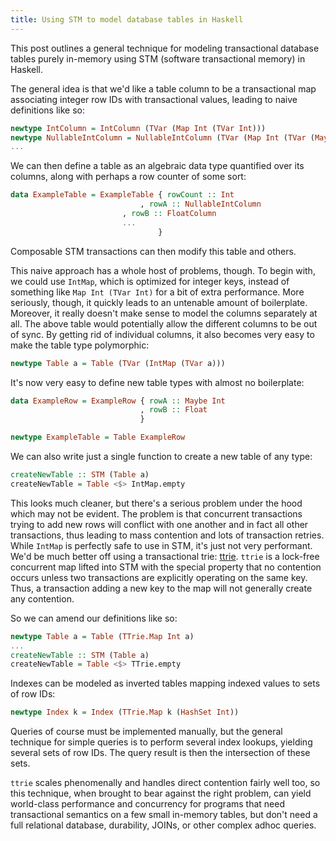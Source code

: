 ```yaml
---
title: Using STM to model database tables in Haskell
---
```


This post outlines a general technique for modeling transactional database tables purely in-memory using STM (software transactional memory) in Haskell.

The general idea is that we'd like a table column to be a transactional map associating integer row IDs with transactional values, leading to naive definitions like so:

```haskell
newtype IntColumn = IntColumn (TVar (Map Int (TVar Int)))
newtype NullableIntColumn = NullableIntColumn (TVar (Map Int (TVar (Maybe Int))))
...
```
We can then define a table as an algebraic data type quantified over its columns, along with perhaps a row counter of some sort:

```haskell
data ExampleTable = ExampleTable { rowCount :: Int
	                         , rowA :: NullableIntColumn
		                 , rowB :: FloatColumn
		                 ...
                                 }

```

Composable STM transactions can then modify this table and others. 

This naive approach has a whole host of problems, though. To begin with, we could use ```IntMap```, which is optimized for integer keys, instead of something like ```Map Int (TVar Int)``` for a bit of extra performance. More seriously, though, it quickly leads to an untenable amount of boilerplate. Moreover, it really doesn't make sense to model the columns separately at all. The above table would potentially allow the different columns to be out of sync. By getting rid of individual columns, it also becomes very easy to make the table type polymorphic:

```haskell
newtype Table a = Table (TVar (IntMap (TVar a)))
```

It's now very easy to define new table types with almost no boilerplate:

```haskell
data ExampleRow = ExampleRow { rowA :: Maybe Int
                             , rowB :: Float
                             }

newtype ExampleTable = Table ExampleRow
```

We can also write just a single function to create a new table of any type:

```haskell
createNewTable :: STM (Table a)
createNewTable = Table <$> IntMap.empty
```

This looks much cleaner, but there's a serious problem under the hood which may not be evident. The problem is that concurrent transactions trying to add new rows will conflict with one another and in fact all other transactions, thus leading to mass contention and lots of transaction retries. While ```IntMap``` is perfectly safe to use in STM, it's just not very performant. We'd be much better off using a transactional trie: [ttrie](https://hackage.haskell.org/package/ttrie). ```ttrie``` is a lock-free concurrent map lifted into STM with the special property that no contention occurs unless two transactions are explicitly operating on the same key. Thus, a transaction adding a new key to the map will not generally create any contention.

So we can amend our definitions like so:

```haskell
newtype Table a = Table (TTrie.Map Int a)
...
createNewTable :: STM (Table a)
createNewTable = Table <$> TTrie.empty
```

Indexes can be modeled as inverted tables mapping indexed values to sets of row IDs:

```haskell
newtype Index k = Index (TTrie.Map k (HashSet Int))
```

Queries of course must be implemented manually, but the general technique for simple queries is to perform several index lookups, yielding several sets of row IDs. The query result is then the intersection of these sets.

`ttrie` scales phenomenally and handles direct contention fairly well too, so this technique, when brought to bear against the right problem, can yield world-class performance and concurrency for programs that need transactional semantics on a few small in-memory tables, but don't need a full relational database, durability, JOINs, or other complex adhoc queries.

